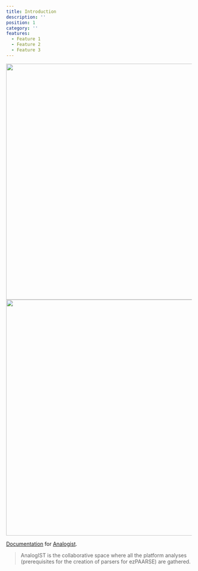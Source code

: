 ```yaml
---
title: Introduction
description: ''
position: 1
category: ''
features:
  - Feature 1
  - Feature 2
  - Feature 3
---
```


<img src="/preview.png" class="light-img" width="1280" height="640" alt=""/>
<img src="/preview-dark.png" class="dark-img" width="1280" height="640" alt=""/>

[Documentation]() for [Analogist](http://analyses.ezpaarse.org/).

> AnalogIST is the collaborative space where all the platform analyses (prerequisites for the creation of parsers for ezPAARSE) are gathered. 